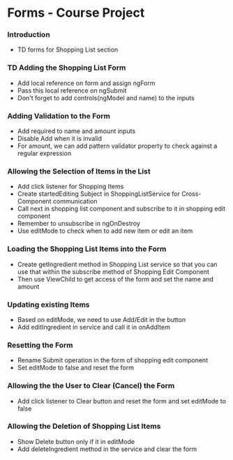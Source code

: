 # Forms - Course Project

### Introduction

* TD forms for Shopping List section

### TD Adding the Shopping List Form

* Add local reference on form and assign ngForm 
* Pass this local reference on ngSubmit
* Don't forget to add controls(ngModel and name) to the inputs

### Adding Validation to the Form

* Add required to name and amount inputs
* Disable Add when it is invalid
* For amount, we can add pattern validator property to check against a regular expression

### Allowing the Selection of Items in the List

* Add click listener for Shopping Items
* Create startedEditing Subject in ShoppingListService for Cross-Component communication
* Call next in shopping list component and subscribe to it in shopping edit component
* Remember to unsubscribe in ngOnDestroy
* Use editMode to check when to add new item or edit an item

### Loading the Shopping List Items into the Form

* Create getIngredient method in Shopping List service so that you can use that within the subscribe method of Shopping Edit Component
* Then use ViewChild to get access of the form and set the name and amount

### Updating existing Items

* Based on editMode, we need to use Add/Edit in the button 
* Add editIngredient in service and call it in onAddItem

### Resetting the Form

* Rename Submit operation in the form of shopping edit component
* Set editMode to false and reset the form

### Allowing the the User to Clear (Cancel) the Form

* Add click listener to Clear button and reset the form and set editMode to false

### Allowing the Deletion of Shopping List Items

* Show Delete button only if it in editMode
* Add deleteIngredient method in the service and clear the form
